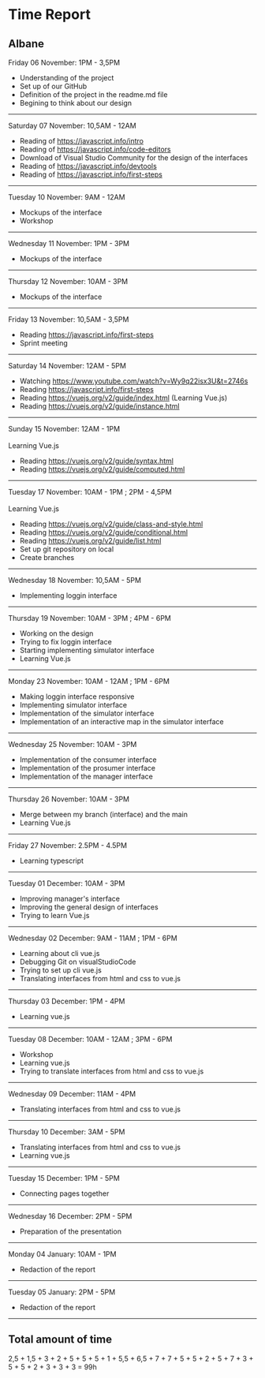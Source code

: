 # Time Report

## Albane

Friday 06 November: 1PM - 3,5PM </br>
* Understanding of the project
* Set up of our GitHub
* Definition of the project in the readme.md file
* Begining to think about our design

---

Saturday 07 November: 10,5AM - 12AM </br>
* Reading of https://javascript.info/intro
* Reading of https://javascript.info/code-editors
* Download of Visual Studio Community for the design of the interfaces
* Reading of https://javascript.info/devtools
* Reading of https://javascript.info/first-steps

---

Tuesday 10 November: 9AM - 12AM </br>
* Mockups of the interface
* Workshop

---

Wednesday 11 November: 1PM - 3PM </br>
* Mockups of the interface

---

Thursday 12 November: 10AM - 3PM </br>
* Mockups of the interface

---

Friday 13 November: 10,5AM - 3,5PM </br>
* Reading https://javascript.info/first-steps
* Sprint meeting

---

Saturday 14 November: 12AM - 5PM </br>
* Watching https://www.youtube.com/watch?v=Wy9q22isx3U&t=2746s
* Reading https://javascript.info/first-steps
* Reading https://vuejs.org/v2/guide/index.html (Learning Vue.js)
* Reading https://vuejs.org/v2/guide/instance.html

---

Sunday 15 November: 12AM - 1PM</br>
</br>
Learning Vue.js
* Reading https://vuejs.org/v2/guide/syntax.html
* Reading https://vuejs.org/v2/guide/computed.html

---

Tuesday 17 November: 10AM - 1PM ; 2PM - 4,5PM</br>
</br>
Learning Vue.js
* Reading https://vuejs.org/v2/guide/class-and-style.html
* Reading https://vuejs.org/v2/guide/conditional.html
* Reading https://vuejs.org/v2/guide/list.html
* Set up git repository on local
* Create branches

---

Wednesday 18 November: 10,5AM - 5PM</br>
* Implementing loggin interface

---

Thursday 19 November: 10AM - 3PM ; 4PM - 6PM </br>
* Working on the design
* Trying to fix loggin interface
* Starting implementing simulator interface
* Learning Vue.js

---

Monday 23 November: 10AM - 12AM ; 1PM - 6PM </br>
* Making loggin interface responsive
* Implementing simulator interface
* Implementation of the simulator interface
* Implementation of an interactive map in the simulator interface

---

Wednesday 25 November: 10AM - 3PM </br>
* Implementation of the consumer interface
* Implementation of the prosumer interface
* Implementation of the manager interface

---

Thursday 26 November: 10AM - 3PM </br>
* Merge between my branch (interface) and the main
* Learning Vue.js

---

Friday 27 November: 2.5PM - 4.5PM </br>
* Learning typescript

---

Tuesday 01 December: 10AM - 3PM </br>
* Improving manager's interface
* Improving the general design of interfaces
* Trying to learn Vue.js

---

Wednesday 02 December: 9AM - 11AM ; 1PM - 6PM </br>
* Learning about cli vue.js
* Debugging Git on visualStudioCode
* Trying to set up cli vue.js
* Translating interfaces from html and css to vue.js

---

Thursday 03 December: 1PM - 4PM </br>
* Learning vue.js

---

Tuesday 08 December: 10AM - 12AM ; 3PM - 6PM </br>
* Workshop
* Learning vue.js
* Trying to translate interfaces from html and css to vue.js

---

Wednesday 09 December: 11AM - 4PM </br>
* Translating interfaces from html and css to vue.js

---

Thursday 10 December: 3AM - 5PM </br>
* Translating interfaces from html and css to vue.js
* Learning vue.js

---

Tuesday 15 December: 1PM - 5PM </br>
* Connecting pages together

---

Wednesday 16 December: 2PM - 5PM </br>
* Preparation of the presentation

---

Monday 04 January: 10AM - 1PM </br>
* Redaction of the report

---

Tuesday 05 January: 2PM - 5PM </br>
* Redaction of the report

---

## Total amount of time

2,5 + 1,5 + 3 + 2 + 5 + 5 + 5 + 1 + 5,5 + 6,5 + 7 + 7 + 5 + 5 + 2 + 5 + 7 + 3 + 5 + 5 + 2 + 3 + 3 + 3 = 99h
